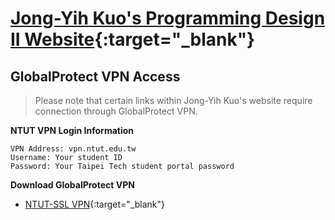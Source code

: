 # [Jong-Yih Kuo's Programming Design II Website](https://sites.google.com/mail.ntut.edu.tw/jong-yih-kuo/programming-design-ii){:target="_blank"}

## GlobalProtect VPN Access
> Please note that certain links within Jong-Yih Kuo's website require connection through GlobalProtect VPN.

**NTUT VPN Login Information**
```
VPN Address: vpn.ntut.edu.tw
Username: Your student ID
Password: Your Taipei Tech student portal password
```

**Download GlobalProtect VPN**
- [NTUT-SSL VPN](https://vpn.ntut.edu.tw/global-protect/login.esp){:target="_blank"}
